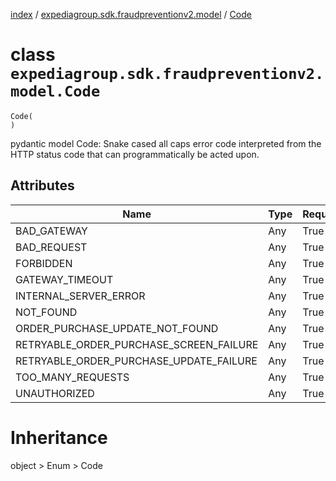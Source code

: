 [index](index.md) / [expediagroup.sdk.fraudpreventionv2.model](expediagroup.sdk.fraudpreventionv2.model.md) / [Code](Code.md)
# class `expediagroup.sdk.fraudpreventionv2.model.Code`
```
Code(
)
```

pydantic model Code: Snake cased all caps error code interpreted from the HTTP status code that can programmatically be acted upon.



## Attributes
    
    
        
    
        
    
        
    
        
    
        
    
        
    
        
    
        
    
        
    
        
    
        
    

|                   Name                  | Type | Required | Description |
|-----------------------------------------|------|----------|-------------|
|               BAD_GATEWAY               | Any  |   True   |     ...     |
|               BAD_REQUEST               | Any  |   True   |     ...     |
|                FORBIDDEN                | Any  |   True   |     ...     |
|             GATEWAY_TIMEOUT             | Any  |   True   |     ...     |
|          INTERNAL_SERVER_ERROR          | Any  |   True   |     ...     |
|                NOT_FOUND                | Any  |   True   |     ...     |
|     ORDER_PURCHASE_UPDATE_NOT_FOUND     | Any  |   True   |     ...     |
| RETRYABLE_ORDER_PURCHASE_SCREEN_FAILURE | Any  |   True   |     ...     |
| RETRYABLE_ORDER_PURCHASE_UPDATE_FAILURE | Any  |   True   |     ...     |
|            TOO_MANY_REQUESTS            | Any  |   True   |     ...     |
|               UNAUTHORIZED              | Any  |   True   |     ...     |










# Inheritance
object > Enum > Code